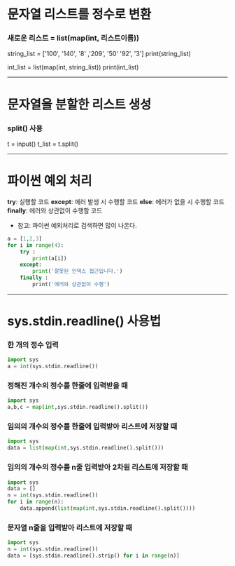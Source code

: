 # 문자열 리스트를 정수로 변환

### 새로운 리스트 = list(map(int, 리스트이름))

string_list = ['100', '140', '8' ,'209', '50' '92', '3']
print(string_list)

int_list = list(map(int, string_list))
print(int_list)

---

# 문자열을 분할한 리스트 생성

### split() 사용

t = input()
t_list = t.split()



--- 

# 파이썬 예외 처리

**try**:
    실행할 코드
**except**:
    에러 발생 시 수행할 코드
**else**:
    에러가 없을 시 수행할 코드
**finally**: 
    에러와 상관없이 수행할 코드

* 참고: 파이썬 예외처리로 검색하면 많이 나온다.

```python
a = [1,2,3]
for i in range(4):
    try :
        print(a[i])
    except:
        print('잘못된 인덱스 접근입니다.')
    finally :
        print('에러와 상관없이 수행')
```

--- 
# sys.stdin.readline() 사용법
### 한 개의 정수 입력

```python
import sys
a = int(sys.stdin.readline())
```

### 정해진 개수의 정수를 한줄에 입력받을 때
```python
import sys
a,b,c = map(int,sys.stdin.readline().split())
```
###  임의의 개수의 정수를 한줄에 입력받아 리스트에 저장할 때
```python
import sys
data = list(map(int,sys.stdin.readline().split()))
```

### 임의의 개수의 정수를 n줄 입력받아 2차원 리스트에 저장할 때
```python
import sys
data = []
n = int(sys.stdin.readline())
for i in range(n):
    data.append(list(map(int,sys.stdin.readline().split())))
```

### 문자열 n줄을 입력받아 리스트에 저장할 때
```python
import sys
n = int(sys.stdin.readline())
data = [sys.stdin.readline().strip() for i in range(n)]
```
